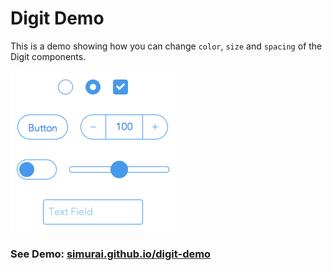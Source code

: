# Digit Demo

This is a demo showing how you can change `color`, `size` and `spacing` of the Digit components.

![Screenshot](assets/images/screenshot.png)

### See Demo: [simurai.github.io/digit-demo](http://simurai.github.io/digit-demo)
